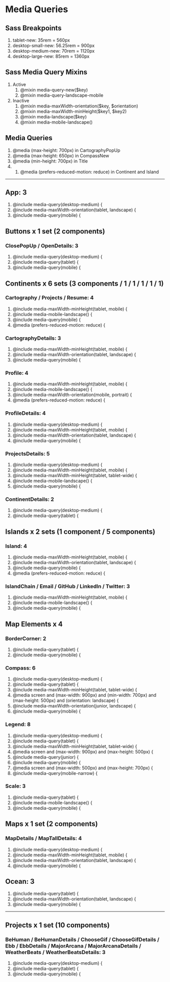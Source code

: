 # Media Queries

## Sass Breakpoints

1. tablet-new: 35rem = 560px
1. desktop-small-new: 56.25rem = 900px
1. desktop-medium-new: 70rem = 1120px
1. desktop-large-new: 85rem = 1360px

## Sass Media Query Mixins

1. Active
   1. @mixin media-query-new($key)
   1. @mixin media-query-landscape-mobile
1. Inactive
   1. @mixin media-maxWidth-orientation($key, $orientation)
   1. @mixin media-maxWidth-minHeight($key1, $key2)
   1. @mixin media-landscape($key)
   1. @mixin media-mobile-landscape()

## Media Queries

1. @media (max-height: 700px) in CartographyPopUp
1. @media (max-height: 650px) in CompassNew
1. @media (min-height: 700px) in Title
1. 1. @media (prefers-reduced-motion: reduce) in Continent and Island

---

## App: 3

1. @include media-query(desktop-medium) {
1. @include media-maxWidth-orientation(tablet, landscape) {
1. @include media-query(mobile) {

## Buttons x 1 set (2 components)

### ClosePopUp / OpenDetails: 3

1. @include media-query(desktop-medium) {
1. @include media-query(tablet) {
1. @include media-query(mobile) {

## Continents x 6 sets (3 components / 1 / 1 / 1 / 1 / 1)

### Cartography / Projects / Resume: 4

1. @include media-maxWidth-minHeight(tablet, mobile) {
1. @include media-mobile-landscape() {
1. @include media-query(mobile) {
1. @media (prefers-reduced-motion: reduce) {

### CartographyDetails: 3

1. @include media-maxWidth-minHeight(tablet, mobile) {
1. @include media-maxWidth-orientation(tablet, landscape) {
1. @include media-query(mobile) {

### Profile: 4

1. @include media-maxWidth-minHeight(tablet, mobile) {
1. @include media-mobile-landscape() {
1. @include media-maxWidth-orientation(mobile, portrait) {
1. @media (prefers-reduced-motion: reduce) {

### ProfileDetails: 4

1. @include media-query(desktop-medium) {
1. @include media-maxWidth-minHeight(tablet, mobile) {
1. @include media-maxWidth-orientation(tablet, landscape) {
1. @include media-query(mobile) {

### ProjectsDetails: 5

1. @include media-query(desktop-medium) {
1. @include media-maxWidth-minHeight(tablet, mobile) {
1. @include media-maxWidth-minHeight(tablet, tablet-wide) {
1. @include media-mobile-landscape() {
1. @include media-query(mobile) {

### ContinentDetails: 2

1. @include media-query(desktop-medium) {
1. @include media-query(tablet) {

## Islands x 2 sets (1 component / 5 components)

### Island: 4

1. @include media-maxWidth-minHeight(tablet, mobile) {
1. @include media-maxWidth-orientation(tablet, landscape) {
1. @include media-query(mobile) {
1. @media (prefers-reduced-motion: reduce) {

### IslandChain / Email / GitHub / LinkedIn / Twitter: 3

1. @include media-maxWidth-minHeight(tablet, mobile) {
1. @include media-mobile-landscape() {
1. @include media-query(mobile) {

## Map Elements x 4

### BorderCorner: 2

1. @include media-query(tablet) {
1. @include media-query(mobile) {

### Compass: 6

1. @include media-query(desktop-medium) {
1. @include media-query(tablet) {
1. @include media-maxWidth-minHeight(tablet, tablet-wide) {
1. @media screen and (max-width: 900px) and (min-width: 700px) and (max-height: 500px) and (orientation: landscape) {
1. @include media-maxWidth-orientation(junior, landscape) {
1. @include media-query(mobile) {

### Legend: 8

1. @include media-query(desktop-medium) {
1. @include media-query(tablet) {
1. @include media-maxWidth-minHeight(tablet, tablet-wide) {
1. @media screen and (max-width: 900px) and (max-height: 500px) {
1. @include media-query(junior) {
1. @include media-query(mobile) {
1. @media screen and (max-width: 500px) and (max-height: 700px) {
1. @include media-query(mobile-narrow) {

### Scale: 3

1. @include media-query(tablet) {
1. @include media-mobile-landscape() {
1. @include media-query(mobile) {

## Maps x 1 set (2 components)

### MapDetails / MapTallDetails: 4

1. @include media-query(desktop-medium) {
1. @include media-maxWidth-minHeight(tablet, mobile) {
1. @include media-maxWidth-orientation(tablet, landscape) {
1. @include media-query(mobile) {

## Ocean: 3

1. @include media-query(tablet) {
1. @include media-maxWidth-orientation(tablet, landscape) {
1. @include media-query(mobile) {

---

## Projects x 1 set (10 components)

### BeHuman / BeHumanDetails / ChooseGif / ChooseGifDetails / Ebb / EbbDetails / MajorArcana / MajorArcanaDetails / WeatherBeats / WeatherBeatsDetails: 3

1. @include media-query(desktop-medium) {
1. @include media-query(tablet) {
1. @include media-query(mobile) {
